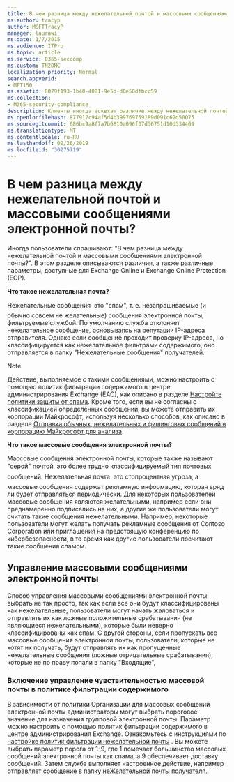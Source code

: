 ```yaml
---
title: В чем разница между нежелательной почтой и массовыми сообщениями электронной почты?
ms.author: tracyp
author: MSFTTracyP
manager: laurawi
ms.date: 1/7/2015
ms.audience: ITPro
ms.topic: article
ms.service: O365-seccomp
ms.custom: TN2DMC
localization_priority: Normal
search.appverid:
- MET150
ms.assetid: 8079f193-1b40-4081-9e5d-d0e50dfbcc59
ms.collection:
- M365-security-compliance
description: Клиенты иногда асквхат различие между нежелательной почтой и групповыми сообщениями электронной почты? В этом разделе объясняется различие и предоставляются сведения о различных параметрах, доступных как в Exchange Online, так и в Exchange Online Protection (EOP).
ms.openlocfilehash: 877912c94af5d4b399769759189d091c62d50075
ms.sourcegitcommit: 686bc9a8f7a7b6810a096f07d36751d10d334409
ms.translationtype: MT
ms.contentlocale: ru-RU
ms.lasthandoff: 02/26/2019
ms.locfileid: "30275719"
---
```

# <a name="whats-the-difference-between-junk-email-and-bulk-email"></a>В чем разница между нежелательной почтой и массовыми сообщениями электронной почты?

Иногда пользователи спрашивают: "В чем разница между нежелательной почтой и массовыми сообщениями электронной почты?". В этом разделе описываются различия, а также различные параметры, доступные для Exchange Online и Exchange Online Protection (EOP).
  
 **Что такое нежелательная почта?**
  
Нежелательные сообщения  это "спам", т. е. незапрашиваемые (и обычно совсем не желательные) сообщения электронной почты, фильтруемые службой. По умолчанию служба отклоняет нежелательное сообщение, основываясь на репутации IP-адреса отправителя. Однако если сообщение проходит проверку IP-адреса, но классифицируется как нежелательное фильтрами содержимого, оно отправляется в папку "Нежелательные сообщения" получателей. 
  
> [!NOTE]
> Действие, выполняемое с такими сообщениями, можно настроить с помощью политик фильтрации содержимого в центре администрирования Exchange (EAC), как описано в разделе [Настройте политики защиты от спама](configure-your-spam-filter-policies.md). Кроме того, если вы не согласны с классификацией определенных сообщений, вы можете отправить их корпорации Майкрософт, используя несколько способов, как описано в разделе [Отправка обычных, нежелательных и фишинговых сообщений в корпорацию Майкрософт для анализа](submit-spam-non-spam-and-phishing-scam-messages-to-microsoft-for-analysis.md). 
  
 **Что такое массовые сообщения электронной почты?**
  
Массовые сообщения электронной почты, которые также называют "серой" почтой  это более трудно классифицируемый тип почтовых сообщений. Нежелательная почта  это стопроцентная угроза, а массовые сообщения содержат рекламную информацию, которая вряд ли будет отправляться периодически. Для некоторых пользователей массовые сообщения являются желательными, например если они преднамеренно подписались на них, а другие же пользователи могут считать такие сообщения нежелательными. Например, некоторые пользователи могут желать получать рекламные сообщения от Contoso Corporation или приглашения на предстоящую конференцию по кибербезопасности, в то время как другие пользователи посчитают такие сообщения спамом.
  
## <a name="how-to-manage-bulk-email"></a>Управление массовыми сообщениями электронной почты

Способ управления массовыми сообщениями электронной почты выбрать не так просто, так как если все они будут классифицированы как нежелательные, пользователи могут начать жаловаться и отправлять их как ложные положительные срабатывания (не являющиеся нежелательными), которые были неверно классифицированы как спам. С другой стороны, если пропускать все массовые сообщения электронной почты, пользователи, которые не хотят их получать, будут отправлять их как пропущенные нежелательные сообщения (ложные отрицательные срабатывания), которые не по праву попали в папку "Входящие",
  
### <a name="enable-bulk-mail-sensitivity-control-in-the-content-filter-policy"></a>Включение управление чувствительностью массовой почты в политике фильтрации содержимого

В зависимости от политики Организации для массовых сообщений электронной почты администраторы могут выбрать пороговое значение для назначения групповой электронной почты. Параметр можно настроить с помощью политик фильтрации содержимого в центре администрирования Exchange. Ознакомьтесь с инструкциями по [настройке политик фильтрации нежелательной почты](configure-your-spam-filter-policies.md) . Вы можете выбрать параметр порога от 1-9, где 1 помечает большинство массовых сообщений электронной почты как спама, а 9 обеспечивает доставку сообщений. Затем служба выполняет настроенное действие, например отправляет сообщение в папку неЖелательной почты получателя. 
  

